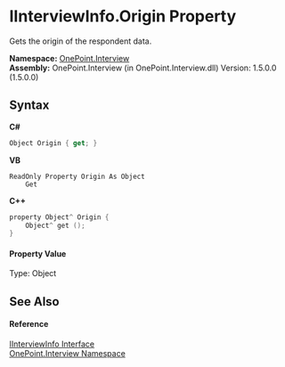 # IInterviewInfo.Origin Property 
 

Gets the origin of the respondent data.

**Namespace:**&nbsp;<a href="N_OnePoint_Interview">OnePoint.Interview</a><br />**Assembly:**&nbsp;OnePoint.Interview (in OnePoint.Interview.dll) Version: 1.5.0.0 (1.5.0.0)

## Syntax

**C#**<br />
``` C#
Object Origin { get; }
```

**VB**<br />
``` VB
ReadOnly Property Origin As Object
	Get
```

**C++**<br />
``` C++
property Object^ Origin {
	Object^ get ();
}
```


#### Property Value
Type: Object

## See Also


#### Reference
<a href="T_OnePoint_Interview_IInterviewInfo">IInterviewInfo Interface</a><br /><a href="N_OnePoint_Interview">OnePoint.Interview Namespace</a><br />